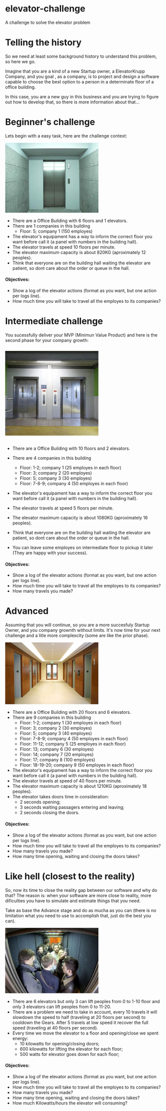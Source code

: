 # elevator-challenge
A challenge to solve the elevator problem

# Telling the history
So we need at least some background history to understand this problem, so here we go.

Imagine that you are a kind of a new Startup owner, a ElevatorKrupp Company, and you goal , as a company, is to project
and design a software capable to choose the best option to a person in a determinate floor of a office building.

In this case, you are a new guy in this business and you are trying to figure out how to develop that, so there is more information about that...

# Beginner's challenge

Lets begin with a easy task, here are the challenge context:

<img src="images/one-elevator.jpg" width="300">

- There are a Office Building with 6 floors and 1 elevators.
- There are 1 companies in this building
  - Floor: 5; company 1 (150 employes)
- The elevator's equipament has a way to inform the correct floor you want before call it (a panel with numbers in the building hall).
- The elevator travels at speed 10 floors per minute.
- The elevator maximum capacity is about 820KG (aproximately 12 peoples).
- Think that everyone are on the building hall waiting the elevator are patient, so dont care about the order or queue in the hall.

#### Objectives:

- Show a log of the elevator actions (format as you want, but one action per logs line).
- How much time you will take to travel all the employes to its companies?

# Intermediate challenge

You sucessfully deliver your MVP (Minimun Value Product) and here is the second phase for your company growth:

<img src="images/two-elevator.jpg" width="300">

- There are a Office Building with 10 floors and 2 elevators.
- There are 4 companies in this building
  - Floor: 1-2; company 1 (25 employes in each floor)
  - Floor: 3; company 2 (20 employes)
  - Floor: 5; company 3 (30 employes)
  - Floor: 7-8-9; company 4 (50 employes in each floor)

- The elevator's equipament has a way to inform the correct floor you want before call it (a panel with numbers in the building hall).
- The elevator travels at speed 5 floors per minute.
- The elevator maximum capacity is about 1080KG (aproximately 16 peoples).
- Think that everyone are on the building hall waiting the elevator are patient, so dont care about the order or queue in the hall.
- You can leave some employes on intermediate floor to pickup it later (They are happy with your success).

#### Objectives:

- Show a log of the elevator actions (format as you want, but one action per logs line).
- How much time you will take to travel all the employes to its companies?
- How many travels you made?

# Advanced

Assuming that you will continue, so you are a more succesfuly Startup Owner, and you company grownth without limits. It's now time for your next challenge and a litle more complexcity (some are like the prior phase).

<img src="images/six-elevator.jpg" width="300">

- There are a Office Building with 20 floors and 6 elevators.
- There are 9 companies in this building
  - Floor: 1-2; company 1 (30 employes in each floor)
  - Floor: 3; company 2 (30 employes)
  - Floor: 5; company 3 (40 employes)
  - Floor: 7-8-9; company 4 (50 employes in each floor)
  - Floor: 11-12; company 5 (25 employes in each floor)
  - Floor: 13; company 6 (30 employes)
  - Floor: 14; company 7 (20 employes)
  - Floor: 17; company 8 (100 employes)
  - Floor: 18-19-20; company 9 (50 employes in each floor)
- The elevator's equipament has a way to inform the correct floor you want before call it (a panel with numbers in the building hall).
- The elevator travels at speed of 40 floors per minute.
- The elevator maximum capacity is about 1210KG (aproximately 18 peoples).
- The elevator takes doors time in consideration:
    - 2 seconds opening;
    - 3 seconds waiting passagers entering and leaving;
    - 2 seconds closing the doors.


#### Objectives:

- Show a log of the elevator actions (format as you want, but one action per logs line).
- How much time you will take to travel all the employes to its companies?
- How many travels you made?
- How many time opening, waiting and closing the doors takes?

# Like hell (closest to the reality)

So, now its time to close the reality gap between our software and why do that?
The reason is: when your software are more close to reality, more dificulties you have to simulate and estimate things that you need.

Take as base the Advance stage and do as mucha as you can (there is no limitation what you need to use to accomplish that, just do the best you can).

<img src="images/people-elevator.jpg" width="300">

- There are 6 elevators but only 3 can lift peoples from 0 to 1-10 floor and only 3 elevators can lift peoples from 0 to 11-20.
- There are a problem we need to take in account, every 10 travels it will slowdown the speed to half (traveling at 20 floors per second) to cooldown the Gears. After 5 travels at low speed it recover the full speed (traveling at 40 floors per second).
- Every time we move the elevator to a floor and opening/close we spent energy:
    - 10 kilowatts for opening/closing doors;
    - 600 kilowatts for lifting the elevator for each floor;
    - 500 watts for elevator goes down for each floor;

#### Objectives:

- Show a log of the elevator actions (format as you want, but one action per logs line).
- How much time you will take to travel all the employes to its companies?
- How many travels you made?
- How many time opening, waiting and closing the doors takes?
- How much Kilowatts/hours the elevator will consuming?
